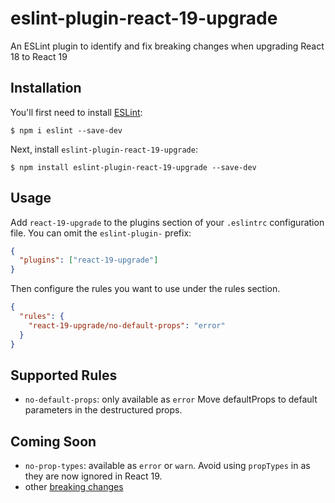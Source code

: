 # eslint-plugin-react-19-upgrade

An ESLint plugin to identify and fix breaking changes when upgrading React 18 to React 19

## Installation

You'll first need to install [ESLint](http://eslint.org):

```
$ npm i eslint --save-dev
```

Next, install `eslint-plugin-react-19-upgrade`:

```
$ npm install eslint-plugin-react-19-upgrade --save-dev
```

## Usage

Add `react-19-upgrade` to the plugins section of your `.eslintrc` configuration file. You can omit the `eslint-plugin-` prefix:

```json
{
  "plugins": ["react-19-upgrade"]
}
```

Then configure the rules you want to use under the rules section.

```json
{
  "rules": {
    "react-19-upgrade/no-default-props": "error"
  }
}
```

## Supported Rules

- `no-default-props`: only available as `error` Move defaultProps to default parameters in the destructured props.

## Coming Soon

- `no-prop-types`: available as `error` or `warn`. Avoid using `propTypes` in as they are now ignored in React 19.
- other [breaking changes](https://react.dev/blog/2024/04/25/react-19-upgrade-guide#breaking-changes)
